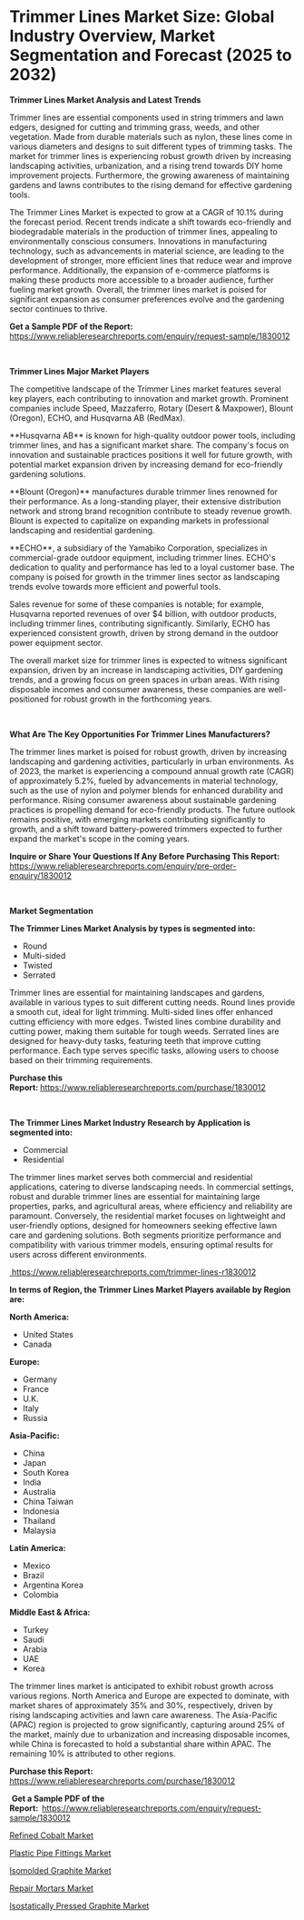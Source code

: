 <p><h1>Trimmer Lines Market Size: Global Industry Overview, Market Segmentation and Forecast (2025 to 2032)</h1></p><p><strong>Trimmer Lines Market Analysis and Latest Trends</strong></p>
<p><p>Trimmer lines are essential components used in string trimmers and lawn edgers, designed for cutting and trimming grass, weeds, and other vegetation. Made from durable materials such as nylon, these lines come in various diameters and designs to suit different types of trimming tasks. The market for trimmer lines is experiencing robust growth driven by increasing landscaping activities, urbanization, and a rising trend towards DIY home improvement projects. Furthermore, the growing awareness of maintaining gardens and lawns contributes to the rising demand for effective gardening tools.</p><p>The Trimmer Lines Market is expected to grow at a CAGR of 10.1% during the forecast period. Recent trends indicate a shift towards eco-friendly and biodegradable materials in the production of trimmer lines, appealing to environmentally conscious consumers. Innovations in manufacturing technology, such as advancements in material science, are leading to the development of stronger, more efficient lines that reduce wear and improve performance. Additionally, the expansion of e-commerce platforms is making these products more accessible to a broader audience, further fueling market growth. Overall, the trimmer lines market is poised for significant expansion as consumer preferences evolve and the gardening sector continues to thrive.</p></p>
<p><strong>Get a Sample PDF of the Report:&nbsp;</strong> <a href="https://www.reliableresearchreports.com/enquiry/request-sample/1830012?utm_campaign=33&utm_medium=2&utm_source=Github&utm_content=ia&utm_term=31012025&utm_id=trimmer-lines">https://www.reliableresearchreports.com/enquiry/request-sample/1830012</a></p>
<p>&nbsp;</p>
<p><strong>Trimmer Lines Major Market Players</strong></p>
<p><p>The competitive landscape of the Trimmer Lines market features several key players, each contributing to innovation and market growth. Prominent companies include Speed, Mazzaferro, Rotary (Desert & Maxpower), Blount (Oregon), ECHO, and Husqvarna AB (RedMax). </p><p>**Husqvarna AB** is known for high-quality outdoor power tools, including trimmer lines, and has a significant market share. The company's focus on innovation and sustainable practices positions it well for future growth, with potential market expansion driven by increasing demand for eco-friendly gardening solutions.</p><p>**Blount (Oregon)** manufactures durable trimmer lines renowned for their performance. As a long-standing player, their extensive distribution network and strong brand recognition contribute to steady revenue growth. Blount is expected to capitalize on expanding markets in professional landscaping and residential gardening.</p><p>**ECHO**, a subsidiary of the Yamabiko Corporation, specializes in commercial-grade outdoor equipment, including trimmer lines. ECHO's dedication to quality and performance has led to a loyal customer base. The company is poised for growth in the trimmer lines sector as landscaping trends evolve towards more efficient and powerful tools.</p><p>Sales revenue for some of these companies is notable; for example, Husqvarna reported revenues of over $4 billion, with outdoor products, including trimmer lines, contributing significantly. Similarly, ECHO has experienced consistent growth, driven by strong demand in the outdoor power equipment sector. </p><p>The overall market size for trimmer lines is expected to witness significant expansion, driven by an increase in landscaping activities, DIY gardening trends, and a growing focus on green spaces in urban areas. With rising disposable incomes and consumer awareness, these companies are well-positioned for robust growth in the forthcoming years.</p></p>
<p>&nbsp;</p>
<p><strong>What Are The Key Opportunities For Trimmer Lines Manufacturers?</strong></p>
<p><p>The trimmer lines market is poised for robust growth, driven by increasing landscaping and gardening activities, particularly in urban environments. As of 2023, the market is experiencing a compound annual growth rate (CAGR) of approximately 5.2%, fueled by advancements in material technology, such as the use of nylon and polymer blends for enhanced durability and performance. Rising consumer awareness about sustainable gardening practices is propelling demand for eco-friendly products. The future outlook remains positive, with emerging markets contributing significantly to growth, and a shift toward battery-powered trimmers expected to further expand the market's scope in the coming years.</p></p>
<p><strong>Inquire or Share Your Questions If Any Before Purchasing This Report:</strong> <a href="https://www.reliableresearchreports.com/enquiry/pre-order-enquiry/1830012?utm_campaign=33&utm_medium=2&utm_source=Github&utm_content=ia&utm_term=31012025&utm_id=trimmer-lines">https://www.reliableresearchreports.com/enquiry/pre-order-enquiry/1830012</a></p>
<p>&nbsp;</p>
<p><strong>Market Segmentation</strong></p>
<p><strong>The Trimmer Lines Market Analysis by types is segmented into:</strong></p>
<p><ul><li>Round</li><li>Multi-sided</li><li>Twisted</li><li>Serrated</li></ul></p>
<p><p>Trimmer lines are essential for maintaining landscapes and gardens, available in various types to suit different cutting needs. Round lines provide a smooth cut, ideal for light trimming. Multi-sided lines offer enhanced cutting efficiency with more edges. Twisted lines combine durability and cutting power, making them suitable for tough weeds. Serrated lines are designed for heavy-duty tasks, featuring teeth that improve cutting performance. Each type serves specific tasks, allowing users to choose based on their trimming requirements.</p></p>
<p><strong>Purchase this Report:&nbsp;</strong><a href="https://www.reliableresearchreports.com/purchase/1830012?utm_campaign=33&utm_medium=2&utm_source=Github&utm_content=ia&utm_term=31012025&utm_id=trimmer-lines">https://www.reliableresearchreports.com/purchase/1830012</a></p>
<p>&nbsp;</p>
<p><strong>The Trimmer Lines Market Industry Research by Application is segmented into:</strong></p>
<p><ul><li>Commercial</li><li>Residential</li></ul></p>
<p><p>The trimmer lines market serves both commercial and residential applications, catering to diverse landscaping needs. In commercial settings, robust and durable trimmer lines are essential for maintaining large properties, parks, and agricultural areas, where efficiency and reliability are paramount. Conversely, the residential market focuses on lightweight and user-friendly options, designed for homeowners seeking effective lawn care and gardening solutions. Both segments prioritize performance and compatibility with various trimmer models, ensuring optimal results for users across different environments.</p></p>
<p><a href="https://www.reliableresearchreports.com/trimmer-lines-r1830012?utm_campaign=33&utm_medium=2&utm_source=Github&utm_content=ia&utm_term=31012025&utm_id=trimmer-lines">&nbsp;https://www.reliableresearchreports.com/trimmer-lines-r1830012</a></p>
<p><strong>In terms of Region, the Trimmer Lines Market Players available by Region are:</strong></p>
<p>
    <p> <strong> North America: </strong>
        <ul>
            <li>United States</li>
            <li>Canada</li>
        </ul>
        </p> 
    <p> <strong> Europe: </strong>
        <ul>
            <li>Germany</li>
            <li>France</li>
            <li>U.K.</li>
            <li>Italy</li>
            <li>Russia</li>
        </ul>
        </p> 
    <p> <strong> Asia-Pacific: </strong>
        <ul>
            <li>China</li>
            <li>Japan</li>
            <li>South Korea</li>
            <li>India</li>
            <li>Australia</li>
            <li>China Taiwan</li>
            <li>Indonesia</li>
            <li>Thailand</li>
            <li>Malaysia</li>
        </ul>
        </p> 
    <p> <strong> Latin America: </strong>
        <ul>
            <li>Mexico</li>
            <li>Brazil</li>
            <li>Argentina Korea</li>
            <li>Colombia</li>
        </ul>
        </p> 
    <p> <strong> Middle East & Africa: </strong>
        <ul>
            <li>Turkey</li>
            <li>Saudi</li>
            <li>Arabia</li>
            <li>UAE</li>
            <li>Korea</li>
        </ul>
    </p>
    </p>
<p><p>The trimmer lines market is anticipated to exhibit robust growth across various regions. North America and Europe are expected to dominate, with market shares of approximately 35% and 30%, respectively, driven by rising landscaping activities and lawn care awareness. The Asia-Pacific (APAC) region is projected to grow significantly, capturing around 25% of the market, mainly due to urbanization and increasing disposable incomes, while China is forecasted to hold a substantial share within APAC. The remaining 10% is attributed to other regions.</p></p>
<p><strong>Purchase this Report: </strong><a href="https://www.reliableresearchreports.com/purchase/1830012?utm_campaign=33&utm_medium=2&utm_source=Github&utm_content=ia&utm_term=31012025&utm_id=trimmer-lines">https://www.reliableresearchreports.com/purchase/1830012</a></p>
<p>&nbsp;<strong>Get a Sample PDF of the Report:&nbsp;&nbsp;</strong><a href="https://www.reliableresearchreports.com/enquiry/request-sample/1830012?utm_campaign=33&utm_medium=2&utm_source=Github&utm_content=ia&utm_term=31012025&utm_id=trimmer-lines">https://www.reliableresearchreports.com/enquiry/request-sample/1830012</a></p>
<p><strong></strong></p>
<p><p><a href="https://github.com/elvutedipela/Market-Research-Report-List-1/blob/main/refined-cobalt-market.md?utm_campaign=33&utm_medium=2&utm_source=Github&utm_content=ia&utm_term=31012025&utm_id=trimmer-lines">Refined Cobalt Market</a></p><p><a href="https://github.com/lateshab69/Market-Research-Report-List-1/blob/main/plastic-pipe-fittings-market.md?utm_campaign=33&utm_medium=2&utm_source=Github&utm_content=ia&utm_term=31012025&utm_id=trimmer-lines">Plastic Pipe Fittings Market</a></p><p><a href="https://github.com/nkbaroga/Market-Research-Report-List-1/blob/main/isomolded-graphite-market.md?utm_campaign=33&utm_medium=2&utm_source=Github&utm_content=ia&utm_term=31012025&utm_id=trimmer-lines">Isomolded Graphite Market</a></p><p><a href="https://github.com/sponsumelo/Market-Research-Report-List-1/blob/main/repair-mortars-market.md?utm_campaign=33&utm_medium=2&utm_source=Github&utm_content=ia&utm_term=31012025&utm_id=trimmer-lines">Repair Mortars Market</a></p><p><a href="https://github.com/hedbomkrahe/Market-Research-Report-List-1/blob/main/isostatically-pressed-graphite-market.md?utm_campaign=33&utm_medium=2&utm_source=Github&utm_content=ia&utm_term=31012025&utm_id=trimmer-lines">Isostatically Pressed Graphite Market</a></p></p>